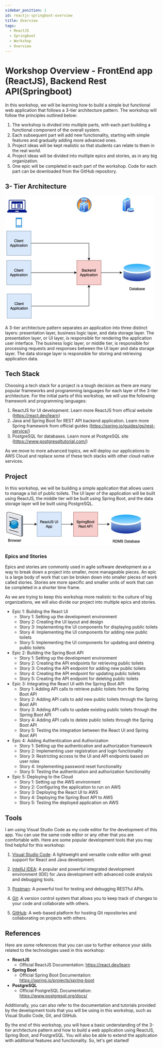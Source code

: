```yaml
---
sidebar_position: 1
id: reactjs-springboot-overview
title: Overview
tags:
  - ReactJS
  - Springboot
  - Workshop
  - Overview
---
```

# Workshop Overview - FrontEnd app (ReactJS), Backend Rest API(Springboot)
In this workshop, we will be learning how to build a simple but functional web application that follows a 3-tier architecture pattern. The workshop will follow the principles outlined below:
1. The workshop is divided into multiple parts, with each part building a functional component of the overall system.
2. Each subsequent part will add new functionality, starting with simple features and gradually adding more advanced ones.
3. Project ideas will be kept realistic so that students can relate to them in the real world.
4. Project ideas will be divided into multiple epics and stories, as in any big organization.
5. One epic will be completed in each part of the workshop.
Code for each part can be downloaded from the GitHub repository.

## 3- Tier Architecture 

![3-tier architecture](./img/3tier%20client%20server.jpg)

A 3-tier architecture pattern separates an application into three distinct layers: presentation layer, business logic layer, and data storage layer. The presentation layer, or UI layer, is responsible for rendering the application user interface. The business logic layer, or middle tier, is responsible for processing requests and responses between the UI layer and data storage layer. The data storage layer is responsible for storing and retrieving application data.

## Tech Stack
Choosing a tech stack for a project is a tough decision as there are many popular frameworks and programming languages for each layer of the 3-tier architecture. For the initial parts of this workshop, we will use the following framework and programming languages:
1. ReactJS for UI development. Learn more ReactJS from offical website (https://react.dev/learn)
2. Java and Spring Boot for REST API backend application. Learn more Spring framework from official guides (https://spring.io/guides/gs/rest-service/)
3. PostgreSQL for databases. Learn more at PostgreSQL site (https://www.postgresqltutorial.com/)

As we move to more advanced topics, we will deploy our applications to AWS Cloud and replace some of these tech stacks with other cloud-native services.

## Project
In this workshop, we will be building a simple application that allows users to manage a list of public toilets. The UI layer of the application will be built using ReactJS, the middle tier will be built using Spring Boot, and the data storage layer will be built using PostgreSQL.

![High level ReactJs-Springboot design](./img/ReactJS-SpringBoot-highlevel.jpg)

### Epics and Stories 
Epics and stories are commonly used in agile software development as a way to break down a project into smaller, more manageable pieces. An epic is a large body of work that can be broken down into smaller pieces of work called stories. Stories are more specific and smaller units of work that can be completed in a shorter time frame.

As we are trying to keep this workshop more realistic to the culture of big organizations, we will also divide our project into multiple epics and stories.

- Epic 1: Building the React UI
    - Story 1: Setting up the development environment
    - Story 2: Creating the UI layout and design
    - Story 3: Implementing the UI components for displaying public toilets
    - Story 4: Implementing the UI components for adding new public toilets
    - Story 5: Implementing the UI components for updating and deleting public toilets
- Epic 2: Building the Spring Boot API
    - Story 1: Setting up the development environment
    - Story 2: Creating the API endpoints for retrieving public toilets
    - Story 3: Creating the API endpoint for adding new public toilets
    - Story 4: Creating the API endpoint for updating public toilets
    - Story 5: Creating the API endpoint for deleting public toilets
- Epic 3: Integrating the React UI with the Spring Boot API
    - Story 1: Adding API calls to retrieve public toilets from the Spring Boot API
    - Story 2: Adding API calls to add new public toilets through the Spring Boot API
    - Story 3: Adding API calls to update existing public toilets through the Spring Boot API
    - Story 4: Adding API calls to delete public toilets through the Spring Boot API
    - Story 5: Testing the integration between the React UI and Spring Boot API
- Epic 4: Adding Authentication and Authorization
    - Story 1: Setting up the authentication and authorization framework
    - Story 2: Implementing user registration and login functionality
    - Story 3: Restricting access to the UI and API endpoints based on user roles
    - Story 4: Implementing password reset functionality
    - Story 5: Testing the authentication and authorization functionality
- Epic 5: Deploying to the Cloud
    - Story 1: Setting up the AWS environment
    - Story 2: Configuring the application to run on AWS
    - Story 3: Deploying the React UI to AWS
    - Story 4: Deploying the Spring Boot API to AWS
    - Story 5: Testing the deployed application on AWS
## Tools 
I am using Visual Studio Code as my code editor for the development of this app. You can use the same code editor or any other that you are comfortable with. Here are some popular development tools that you may find helpful for this workshop:

1. [Visual Studio Code](https://code.visualstudio.com/): A lightweight and versatile code editor with great support for React and Java development.

1. [IntelliJ IDEA](https://www.jetbrains.com/idea/): A popular and powerful integrated development environment (IDE) for Java development with advanced code analysis and debugging tools.

1. [Postman](https://www.postman.com/): A powerful tool for testing and debugging RESTful APIs.

1. [Git](https://git-scm.com/downloads): A version control system that allows you to keep track of changes to your code and collaborate with others.

1. [GitHub](https://github.com/): A web-based platform for hosting Git repositories and collaborating on projects with others.

## References
Here are some references that you can use to further enhance your skills related to the technologies used in this workshop:

- **ReactJS**
  - Official ReactJS Documentation: https://react.dev/learn
- **Spring Boot**
  - Official Spring Boot Documentation: https://spring.io/projects/spring-boot
- **PostgreSQL**
  - Official PostgreSQL Documentation: https://www.postgresql.org/docs/

Additionally, you can also refer to the documentation and tutorials provided by the development tools that you will be using in this workshop, such as Visual Studio Code, Git, and GitHub.

By the end of this workshop, you will have a basic understanding of the 3-tier architecture pattern and how to build a web application using ReactJS, Spring Boot, and PostgreSQL. You will also be able to extend the application with additional features and functionality. So, let's get started!



